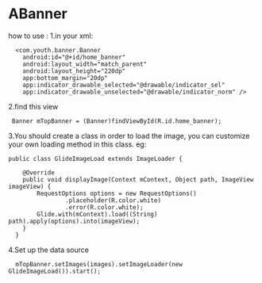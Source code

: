 # ABanner
how to use :
  1.in your xml:
  
      <com.youth.banner.Banner
        android:id="@+id/home_banner"
        android:layout_width="match_parent"
        android:layout_height="220dp"
        app:bottom_margin="20dp"
        app:indicator_drawable_selected="@drawable/indicator_sel"
        app:indicator_drawable_unselected="@drawable/indicator_norm" />
        
        
  2.find this view
     
     Banner mTopBanner = (Banner)findViewById(R.id.home_banner);      
  
  3.You should create a class in order to load the image, 
  you can customize your own loading method in this class. eg:
    
    public class GlideImageLoad extends ImageLoader {
  
        @Override
        public void displayImage(Context mContext, Object path, ImageView imageView) {
            RequestOptions options = new RequestOptions()
                    .placeholder(R.color.white)
                    .error(R.color.white);
            Glide.with(mContext).load((String) path).apply(options).into(imageView);
        }
      }
  
  4.Set up the data source
      
      mTopBanner.setImages(images).setImageLoader(new GlideImageLoad()).start();

